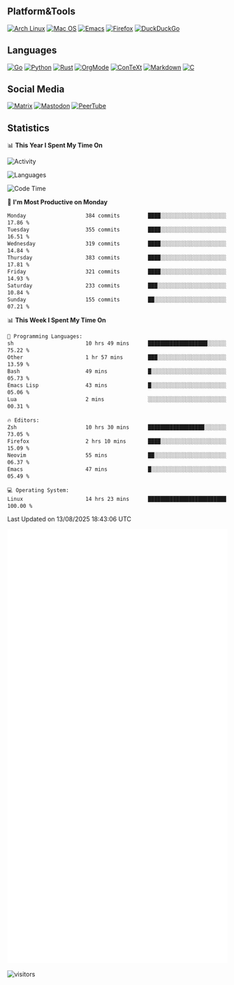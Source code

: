 ## Platform&Tools

[![Arch Linux](https://img.shields.io/badge/ArchLinux-1793D1?logo=arch-linux&logoColor=fff&style=flat-square)](https://archlinux.org/)
[![Mac OS](https://img.shields.io/badge/MacOS-000000?style=flat-square&logo=macos&logoColor=F0F0F0)](https://www.apple.com/macos/)
[![Emacs](https://img.shields.io/badge/Emacs-%237F5AB6.svg?&style=flat-square&logo=gnu-emacs&logoColor=white)](https://www.gnu.org/software/emacs/)
[![Firefox](https://img.shields.io/badge/Firefox-FF7139?style=flat-square&logo=Firefox-Browser&logoColor=white)](https://firefox.com/)
[![DuckDuckGo](https://img.shields.io/badge/DuckDuckGo-DE5833?style=flat-square&logo=DuckDuckGo&logoColor=white)](https://duckduckgo.com/)

## Languages

[![Go](https://img.shields.io/badge/Golang-%2300ADD8.svg?style=flat-square&logo=go&logoColor=white)](https://golang.org/)
[![Python](https://img.shields.io/badge/Python-3670A0?style=flat-square&logo=python&logoColor=ffdd54)](https://www.python.org/)
[![Rust](https://img.shields.io/badge/Rust-%23000000.svg?style=flat-square&logo=rust&logoColor=white)](https://www.rust-lang.org/)
[![OrgMode](https://img.shields.io/badge/OrgMode-%23000000.svg?style=flat-square&logo=org&logoColor=white)](https://orgmode.org/)
[![ConTeXt](https://img.shields.io/badge/ConTeXt-%23008080.svg?style=flat-square&logo=latex&logoColor=white)](https://contextgarden.net/)
[![Markdown](https://img.shields.io/badge/MarkDown-%23000000.svg?style=flat-square&logo=markdown&logoColor=white)](https://daringfireball.net/projects/markdown/)
[![C](https://img.shields.io/badge/C-%2300599C.svg?style=flat-square&logo=c&logoColor=white)](https://www.iso.org/standard/74528.html)

## Social Media
<!--[![Telegram](https://img.shields.io/badge/SteamedFish-2CA5E0?style=social&logo=telegram&logoColor=white)](https://t.me/SteamedFish)-->

[![Matrix](https://img.shields.io/badge/SteamedFish-2CA5E0?style=social&logo=matrix&logoColor=black)](https://matrix.to/#/@i:steamedfish.org)
[![Mastodon](https://img.shields.io/mastodon/follow/109596467238113271?domain=https%3A%2F%2Fmastodon.steamedfish.org%2F&style=social)](https://steamedfish.org/@SteamedFish)
[![PeerTube](https://img.shields.io/badge/PeerTube-23000000.svg?logo=peertube&style=social)](https://peertube.steamedfish.org/)

## Statistics


📊 **This Year I Spent My Time On** 

![Activity](https://wakatime.com/share/@SteamedFish/7529f30a-f1b7-40a4-8d09-e6d855cb7a13.png)

![Languages](https://wakatime.com/share/@SteamedFish/1c5e5366-0e9e-40d8-ac85-d630f61b69c6.svg)

<!--START_SECTION:waka-->
![Code Time](http://img.shields.io/badge/Code%20Time-4%2C863%20hrs%2016%20mins-blue)

📅 **I'm Most Productive on Monday** 

```text
Monday                   384 commits         ████░░░░░░░░░░░░░░░░░░░░░   17.86 % 
Tuesday                  355 commits         ████░░░░░░░░░░░░░░░░░░░░░   16.51 % 
Wednesday                319 commits         ████░░░░░░░░░░░░░░░░░░░░░   14.84 % 
Thursday                 383 commits         ████░░░░░░░░░░░░░░░░░░░░░   17.81 % 
Friday                   321 commits         ████░░░░░░░░░░░░░░░░░░░░░   14.93 % 
Saturday                 233 commits         ███░░░░░░░░░░░░░░░░░░░░░░   10.84 % 
Sunday                   155 commits         ██░░░░░░░░░░░░░░░░░░░░░░░   07.21 % 
```


📊 **This Week I Spent My Time On** 

```text
💬 Programming Languages: 
sh                       10 hrs 49 mins      ███████████████████░░░░░░   75.22 % 
Other                    1 hr 57 mins        ███░░░░░░░░░░░░░░░░░░░░░░   13.59 % 
Bash                     49 mins             █░░░░░░░░░░░░░░░░░░░░░░░░   05.73 % 
Emacs Lisp               43 mins             █░░░░░░░░░░░░░░░░░░░░░░░░   05.06 % 
Lua                      2 mins              ░░░░░░░░░░░░░░░░░░░░░░░░░   00.31 % 

🔥 Editors: 
Zsh                      10 hrs 30 mins      ██████████████████░░░░░░░   73.05 % 
Firefox                  2 hrs 10 mins       ████░░░░░░░░░░░░░░░░░░░░░   15.09 % 
Neovim                   55 mins             ██░░░░░░░░░░░░░░░░░░░░░░░   06.37 % 
Emacs                    47 mins             █░░░░░░░░░░░░░░░░░░░░░░░░   05.49 % 

💻 Operating System: 
Linux                    14 hrs 23 mins      █████████████████████████   100.00 % 
```


 Last Updated on 13/08/2025 18:43:06 UTC
<!--END_SECTION:waka-->


![Metrics](https://github.com/SteamedFish/SteamedFish/blob/master/github-metrics.svg)


![visitors](https://visitor-badge.laobi.icu/badge?page_id=SteamedFish.SteamedFish)
